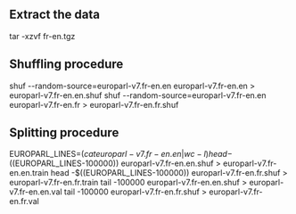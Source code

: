 ## Extract the data
tar -xzvf fr-en.tgz

## Shuffling procedure
shuf --random-source=europarl-v7.fr-en.en europarl-v7.fr-en.en > europarl-v7.fr-en.en.shuf
shuf --random-source=europarl-v7.fr-en.en europarl-v7.fr-en.fr > europarl-v7.fr-en.fr.shuf

## Splitting procedure
EUROPARL_LINES=$(cat europarl-v7.fr-en.en | wc -l)
head -$((EUROPARL_LINES-100000)) europarl-v7.fr-en.en.shuf > europarl-v7.fr-en.en.train
head -$((EUROPARL_LINES-100000)) europarl-v7.fr-en.fr.shuf > europarl-v7.fr-en.fr.train
tail -100000 europarl-v7.fr-en.en.shuf > europarl-v7.fr-en.en.val
tail -100000 europarl-v7.fr-en.fr.shuf > europarl-v7.fr-en.fr.val
